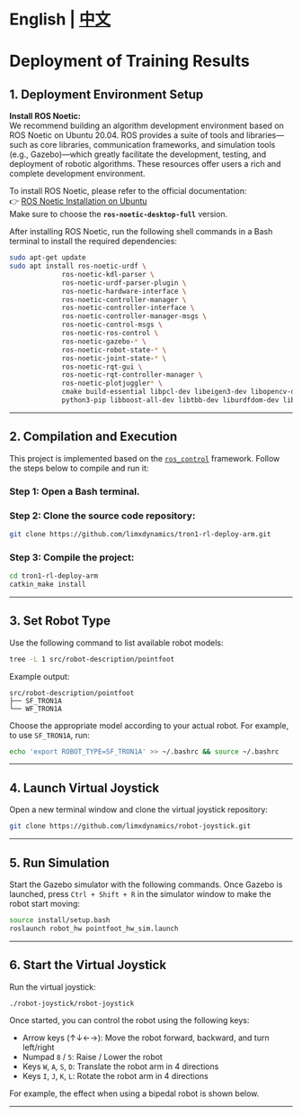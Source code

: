 # English | [中文](README_cn.md)
# Deployment of Training Results

## 1. Deployment Environment Setup

**Install ROS Noetic:**  
We recommend building an algorithm development environment based on ROS Noetic on Ubuntu 20.04. ROS provides a suite of tools and libraries—such as core libraries, communication frameworks, and simulation tools (e.g., Gazebo)—which greatly facilitate the development, testing, and deployment of robotic algorithms. These resources offer users a rich and complete development environment.

To install ROS Noetic, please refer to the official documentation:  
👉 [ROS Noetic Installation on Ubuntu](https://wiki.ros.org/noetic/Installation/Ubuntu)  
Make sure to choose the **`ros-noetic-desktop-full`** version.

After installing ROS Noetic, run the following shell commands in a Bash terminal to install the required dependencies:

```bash
sudo apt-get update
sudo apt install ros-noetic-urdf \
             ros-noetic-kdl-parser \
             ros-noetic-urdf-parser-plugin \
             ros-noetic-hardware-interface \
             ros-noetic-controller-manager \
             ros-noetic-controller-interface \
             ros-noetic-controller-manager-msgs \
             ros-noetic-control-msgs \
             ros-noetic-ros-control \
             ros-noetic-gazebo-* \
             ros-noetic-robot-state-* \
             ros-noetic-joint-state-* \
             ros-noetic-rqt-gui \
             ros-noetic-rqt-controller-manager \
             ros-noetic-plotjuggler* \
             cmake build-essential libpcl-dev libeigen3-dev libopencv-dev libmatio-dev \
             python3-pip libboost-all-dev libtbb-dev liburdfdom-dev liborocos-kdl-dev -y
```

---

## 2. Compilation and Execution

This project is implemented based on the [`ros_control`](https://wiki.ros.org/ros_control) framework. Follow the steps below to compile and run it:

### Step 1: Open a Bash terminal.

### Step 2: Clone the source code repository:

```bash
git clone https://github.com/limxdynamics/tron1-rl-deploy-arm.git
```

### Step 3: Compile the project:

```bash
cd tron1-rl-deploy-arm
catkin_make install
```

---

## 3. Set Robot Type

Use the following command to list available robot models:

```bash
tree -L 1 src/robot-description/pointfoot
```

Example output:
```
src/robot-description/pointfoot
├── SF_TRON1A
└── WF_TRON1A
```

Choose the appropriate model according to your actual robot. For example, to use `SF_TRON1A`, run:

```bash
echo 'export ROBOT_TYPE=SF_TRON1A' >> ~/.bashrc && source ~/.bashrc
```

---

## 4. Launch Virtual Joystick

Open a new terminal window and clone the virtual joystick repository:

```bash
git clone https://github.com/limxdynamics/robot-joystick.git
```

---

## 5. Run Simulation

Start the Gazebo simulator with the following commands. Once Gazebo is launched, press `Ctrl + Shift + R` in the simulator window to make the robot start moving:

```bash
source install/setup.bash
roslaunch robot_hw pointfoot_hw_sim.launch
```

---

## 6. Start the Virtual Joystick

Run the virtual joystick:

```bash
./robot-joystick/robot-joystick
```

Once started, you can control the robot using the following keys:

- Arrow keys (↑↓←→): Move the robot forward, backward, and turn left/right
- Numpad `8` / `5`: Raise / Lower the robot
- Keys `W`, `A`, `S`, `D`: Translate the robot arm in 4 directions
- Keys `I`, `J`, `K`, `L`: Rotate the robot arm in 4 directions

For example, the effect when using a bipedal robot is shown below.

---
